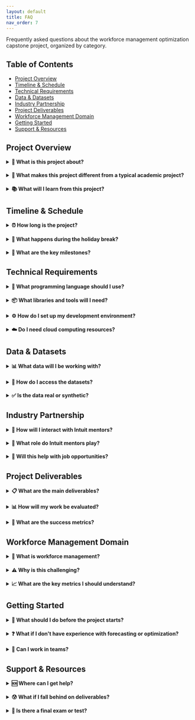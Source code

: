 ```yaml
---
layout: default
title: FAQ
nav_order: 7
---
```


Frequently asked questions about the workforce management optimization capstone project, organized by category.

<style>
details {
    margin-bottom: 1rem;
}

details summary {
    margin-bottom: 0.2rem;
}

details ul, details ol {
    margin-top: 0.5rem;
    margin-bottom: 0.5rem;
}

details li {
    margin-bottom: 0.25rem;
}
</style>

## Table of Contents

- [Project Overview](#project-overview)
- [Timeline & Schedule](#timeline--schedule)
- [Technical Requirements](#technical-requirements)
- [Data & Datasets](#data--datasets)
- [Industry Partnership](#industry-partnership)
- [Project Deliverables](#project-deliverables)
- [Workforce Management Domain](#workforce-management-domain)
- [Getting Started](#getting-started)
- [Support & Resources](#support--resources)

## Project Overview

<details>
<summary><strong>🎯 What is this project about?</strong></summary>

This capstone project focuses on optimizing workforce management for Intuit's Virtual Expert Platform (VEP). You'll develop demand forecasting models to predict customer interaction volumes and supply optimization models to determine optimal staffing levels. The goal is to balance service quality with operational costs while meeting business constraints.

</details>

<details>
<summary><strong>🏢 What makes this project different from a typical academic project?</strong></summary>

This is an <strong>industry partnership</strong> with Intuit, not a traditional academic course. You'll work with real business constraints, industry mentors, and actual workforce management challenges. The focus is on learning, professional development, and real-world application rather than traditional grading.

</details>

<details>
<summary><strong>📚 What will I learn from this project?</strong></summary>

By the end, you'll understand forecasting and supply optimization fundamentals, recognize key trade-offs in workforce planning, interpret data to guide decision-making, and apply optimization logic to create adaptive staffing plans. You'll also gain experience working with industry partners and developing production-ready solutions.

</details>

## Timeline & Schedule

<details>
<summary><strong>⏰ How long is the project?</strong></summary>

The project spans two quarters (6+ months):
<ul>
<li><strong>Quarter 1 (Fall 2025)</strong>: October 1, 2025 - January 20, 2026 (with holiday break Dec 16 - Jan 5)</li>
<li><strong>Quarter 2 (Winter 2026)</strong>: January 20, 2026 - April 21, 2026</li>
</ul>

</details>

<details>
<summary><strong>🎄 What happens during the holiday break?</strong></summary>

The holiday break (Dec 16, 2025 - Jan 5, 2026) is a <strong>complete break</strong> with no work expectations. This allows the team to rest and recharge before the intensive Q2 optimization phase.

</details>

<details>
<summary><strong>📅 What are the key milestones?</strong></summary>

<ul>
<li><strong>Dec 10, 2025</strong>: Q1 Progress Review (demand forecasting)</li>
<li><strong>Jan 20, 2026</strong>: Q1 Final Deliverables</li>
<li><strong>Mar 17, 2026</strong>: Q2 Progress Review (integrated system)</li>
<li><strong>Apr 21, 2026</strong>: Final Presentation</li>
</ul>

</details>

## Technical Requirements

<details>
<summary><strong>🐍 What programming language should I use?</strong></summary>

<strong>Python 3.9+</strong> is required. The project uses Python for all data science, machine learning, and optimization work.

</details>

<details>
<summary><strong>📦 What libraries and tools will I need?</strong></summary>

Essential libraries include:
<ul>
<li><strong>Data Science</strong>: pandas, numpy, scikit-learn</li>
<li><strong>Time Series</strong>: sktime, Prophet, darts, autogluon</li>
<li><strong>Optimization</strong>: PuLP, OR-Tools, scipy.optimize</li>
<li><strong>Visualization</strong>: matplotlib, seaborn, plotly</li>
</ul>

</details>

<details>
<summary><strong>⚙️ How do I set up my development environment?</strong></summary>

We recommend using <strong>Poetry</strong> for dependency management, though virtual environments are also supported. See the <a href="resources/technology">Technology & Environment</a> section for detailed setup instructions.

</details>

<details>
<summary><strong>☁️ Do I need cloud computing resources?</strong></summary>

For development, local machines with 8GB+ RAM are sufficient. For production deployment, we'll use AWS/GCP resources provided by Intuit.

</details>

## Data & Datasets

<details>
<summary><strong>📊 What data will I be working with?</strong></summary>

You'll work with workforce management data including:
<ul>
<li><strong>Demand Data</strong>: Call/chat volumes, interaction types, complexity scores</li>
<li><strong>Staff Data</strong>: Agent performance, skill sets, availability</li>
<li><strong>Operational Data</strong>: Service levels, handling times, utilization rates</li>
<li><strong>External Data</strong>: Tax deadlines, marketing campaigns, seasonal events</li>
</ul>

</details>

<details>
<summary><strong>🔐 How do I access the datasets?</strong></summary>

Specific dataset access details will be provided during the project kickoff. Data will be available through secure Intuit channels.

</details>

<details>
<summary><strong>✅ Is the data real or synthetic?</strong></summary>

You'll work with <strong>real, anonymized</strong> open-source operations data, providing authentic workforce management challenges and constraints.

</details>

## Industry Partnership

<details>
<summary><strong>🤝 How will I interact with Intuit mentors?</strong></summary>

<ul>
<li><strong>Weekly Office Hours</strong>: Drop-in sessions every Friday 1-2 PM PT</li>
<li><strong>Discussion Hours</strong>: Group sessions every Thursday 11 AM-12 PM PT</li>
<li><strong>Progress Reviews</strong>: Quarterly presentations to industry advisors</li>
<li><strong>Slack Workspace</strong>: Continuous communication channel</li>
</ul>

</details>

<details>
<summary><strong>👥 What role do Intuit mentors play?</strong></summary>

Intuit mentors serve as <strong>advisory partners</strong>, providing:
<ul>
<li>Technical guidance on forecasting and optimization</li>
<li>Business context and real-world constraints</li>
<li>Industry best practices and methodologies</li>
<li>Career development and networking opportunities</li>
</ul>

</details>

<details>
<summary><strong>💼 Will this help with job opportunities?</strong></summary>

Yes! This project provides:
<ul>
<li><strong>Industry experience</strong> with a major tech company</li>
<li><strong>Portfolio development</strong> with real-world projects</li>
<li><strong>Professional networking</strong> with Intuit employees</li>
<li><strong>Resume building</strong> with relevant technical skills</li>
</ul>

</details>

## Project Deliverables

<details>
<summary><strong>📋 What are the main deliverables?</strong></summary>

<strong>Quarter 1</strong>: Demand forecasting model package with performance analysis<br>
<strong>Quarter 2</strong>: Integrated workforce management system with business impact analysis<br>
<strong>Final</strong>: Complete documentation, presentation, and demo video

</details>

<details>
<summary><strong>📊 How will my work be evaluated?</strong></summary>

Evaluation focuses on:
<ul>
<li><strong>Learning & Professional Development (40%)</strong>: Skill development and industry readiness</li>
<li><strong>Technical Excellence (35%)</strong>: Model performance and code quality</li>
<li><strong>Communication & Collaboration (25%)</strong>: Stakeholder interaction and teamwork</li>
</ul>

</details>

<details>
<summary><strong>🎯 What are the success metrics?</strong></summary>

<ul>
<li><strong>Forecasting</strong>: RMSE < 8% by project end</li>
<li><strong>Optimization</strong>: Service Level > 90%</li>
<li><strong>Documentation</strong>: 100% complete technical documentation</li>
</ul>

</details>

## Workforce Management Domain

<details>
<summary><strong>🏢 What is workforce management?</strong></summary>

Workforce management (WFM) involves optimizing staffing levels to meet customer demand while managing costs and service quality. It includes demand forecasting, staff scheduling, and real-time adjustments.

</details>

<details>
<summary><strong>⚠️ Why is this challenging?</strong></summary>

Key challenges include:
<ul>
<li><strong>Fluctuating demand</strong> with seasonal and unexpected patterns</li>
<li><strong>Complex constraints</strong> (labor laws, skill requirements, budget limits)</li>
<li><strong>Many-to-many mapping</strong> between staff skills and demand types</li>
<li><strong>Real-time adjustments</strong> needed when forecasts change</li>
</ul>

</details>

<details>
<summary><strong>📈 What are the key metrics I should understand?</strong></summary>

<ul>
<li><strong>Service Level</strong>: Percentage of interactions answered within target time</li>
<li><strong>ASA</strong>: Average Speed of Answer (wait time)</li>
<li><strong>AHT</strong>: Average Handling Time (interaction duration)</li>
<li><strong>Utilization Rate</strong>: Staff efficiency metrics</li>
</ul>

</details>

## Getting Started

<details>
<summary><strong>🚀 What should I do before the project starts?</strong></summary>

<ol>
<li><strong>Set up your environment</strong> using Poetry or virtual environments</li>
<li><strong>Review the learning resources</strong> in the Resources section</li>
<li><strong>Familiarize yourself</strong> with time series forecasting concepts</li>
<li><strong>Join the Slack workspace</strong> for updates and communication</li>
</ol>

</details>

<details>
<summary><strong>❓ What if I don't have experience with forecasting or optimization?</strong></summary>

No problem! This is a learning-focused project. The Resources section provides:
<ul>
<li><strong>Learning paths</strong> for forecasting and optimization</li>
<li><strong>Recommended readings</strong> (e.g., Rob Hyndman's book)</li>
<li><strong>Industry mentor guidance</strong> throughout the project</li>
<li><strong>Peer collaboration</strong> opportunities</li>
</ul>

</details>

<details>
<summary><strong>👥 Can I work in teams?</strong></summary>

Yes! The project is designed for <strong>team collaboration</strong>. You'll work together on forecasting models, optimization algorithms, and integrated solutions.

</details>

## Support & Resources

<details>
<summary><strong>🆘 Where can I get help?</strong></summary>

<ul>
<li><strong>Office Hours</strong>: Every Friday 1-2 PM PT</li>
<li><strong>Discussion Hours</strong>: Every Thursday 11 AM-12 PM PT</li>
<li><strong>Slack Workspace</strong>: Continuous support and peer collaboration</li>
<li><strong>Industry Mentors</strong>: Direct access to Intuit experts</li>
<li><strong>Resource Documentation</strong>: Comprehensive guides in the Resources section</li>
</ul>

</details>

<details>
<summary><strong>😰 What if I fall behind on deliverables?</strong></summary>

The industry partnership model emphasizes <strong>learning over strict deadlines</strong>. If you're struggling:
<ul>
<li><strong>Reach out early</strong> to mentors and advisors</li>
<li><strong>Attend office hours</strong> for additional support</li>
<li><strong>Collaborate with peers</strong> through discussion hours</li>
<li><strong>Adjust scope</strong> if needed with mentor guidance</li>
</ul>

</details>

<details>
<summary><strong>📝 Is there a final exam or test?</strong></summary>

No traditional exams! Instead, you'll have:
<ul>
<li><strong>Progress reviews</strong> with industry advisors</li>
<li><strong>Final presentation</strong> showcasing your complete solution</li>
<li><strong>Portfolio development</strong> for your career advancement</li>
</ul>

</details>
